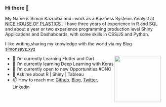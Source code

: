 ### Hi there 👋


 
My Name is Simon Kazooba and i work as a Business Systems Analyst at [NICE HOUSE OF PLASTICS](https://nice.co.ug) . I have three years of experience in R and SQL and about a year or two experience programming production level Shiny Applications and Dashaboards, with some skills in CSS/JS and Python.

I like writing,sharing my knowledge with the world via my Blog [simonsayz.xyz](http://simonsayz.xyz/)


<img align ="right" src = "https://i.imgur.com/w4pKOQi.jpg" width="150" height="150">

- 🔭 I’m currently Learning Flutter and Dart
- 🌱 I’m currently learning Deep Learning with Keras
- 🤔 I’m currently open to new Opportunities #ONO
- 💬 Ask me about R | Shiny | Tableau
- 📫 How to reach me: [Github](https://github.com/tagasimon), [Blog](http://simonsayz.xyz/), [Twitter](https://twitter.com/simonsayzdgtl), [Linkedin](https://www.linkedin.com/in/simon-sayz/)
